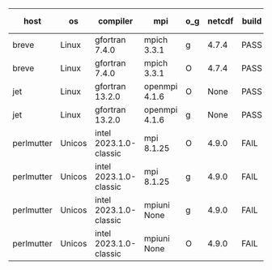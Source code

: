 

| host     | os       | compiler                              | mpi                      | o_g        | netcdf        | build       | u_pass          | u_fail          | s_pass            | s_fail            | e_pass             | e_fail             | nuopc_pass       | nuopc_fail       | artifacts link          |
|----------|----------|---------------------------------------|--------------------------|------------|---------------|-------------|-----------------|-----------------|-------------------|-------------------|--------------------|--------------------|------------------|------------------|-------------------------|
| breve | Linux | gfortran 7.4.0 | mpich 3.3.1  | g | 4.7.4  | PASS | 14198 | 0 | 51 | 0 | 80 | 0 | 58 | 0 | <a href="https://github.com/esmf-org/esmf-test-artifacts/tree/585564c4959694d549efe19b5219071c796b95a3/develop/gfortran/7.4.0/g/mpich/3.3.1" target="_blank">585564c</a> | 
| breve | Linux | gfortran 7.4.0 | mpich 3.3.1  | O | 4.7.4  | PASS | 14198 | 0 | 51 | 0 | 80 | 0 | 58 | 0 | <a href="https://github.com/esmf-org/esmf-test-artifacts/tree/7207941850ea7e1dc0110e3e0c869593f0d4741a/develop/gfortran/7.4.0/O/mpich/3.3.1" target="_blank">7207941</a> | 
| jet | Linux | gfortran 13.2.0 | openmpi 4.1.6  | O | None  | PASS | 14198 | 0 | 51 | 0 | 80 | 0 | 57 | 0 | <a href="https://github.com/esmf-org/esmf-test-artifacts/tree/c302536f9bc3a9e7330ee31ffb3389cf8a478f67/develop/gfortran/13.2.0/O/openmpi/4.1.6" target="_blank">c302536</a> | 
| jet | Linux | gfortran 13.2.0 | openmpi 4.1.6  | g | None  | PASS | 14198 | 0 | 51 | 0 | 80 | 0 | 57 | 0 | <a href="https://github.com/esmf-org/esmf-test-artifacts/tree/8c83a42e3f05b7c42326fdf76ea4528f88a9a413/develop/gfortran/13.2.0/g/openmpi/4.1.6" target="_blank">8c83a42</a> | 
| perlmutter | Unicos | intel 2023.1.0-classic | mpi 8.1.25  | O | 4.9.0  | FAIL | None | None | None | None | None | None | 0 | 57 | <a href="https://github.com/esmf-org/esmf-test-artifacts/tree/611672a40b9ef3b89e584279b8516827b154e4ba/develop/intel/2023.1.0-classic/O/mpi/8.1.25" target="_blank">611672a</a> | 
| perlmutter | Unicos | intel 2023.1.0-classic | mpi 8.1.25  | g | 4.9.0  | FAIL | None | None | None | None | None | None | 0 | 57 | <a href="https://github.com/esmf-org/esmf-test-artifacts/tree/83457500f45141413033e410132cbb957c0c23ae/develop/intel/2023.1.0-classic/g/mpi/8.1.25" target="_blank">8345750</a> | 
| perlmutter | Unicos | intel 2023.1.0-classic | mpiuni None  | g | 4.9.0  | FAIL | None | None | None | None | None | None | None | None | <a href="https://github.com/esmf-org/esmf-test-artifacts/tree/dc3d452dd67b429e3899943e48f86a3eeda28129/develop/intel/2023.1.0-classic/g/mpiuni/None" target="_blank">dc3d452</a> | 
| perlmutter | Unicos | intel 2023.1.0-classic | mpiuni None  | O | 4.9.0  | FAIL | None | None | None | None | None | None | None | None | <a href="https://github.com/esmf-org/esmf-test-artifacts/tree/4413096af9f5e72e92ad4625de008343bb194a0a/develop/intel/2023.1.0-classic/O/mpiuni/None" target="_blank">4413096</a> | 
